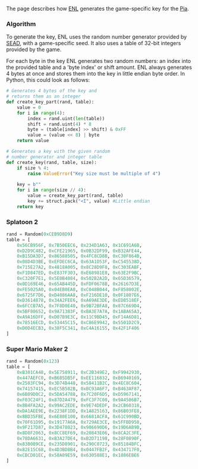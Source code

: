 The page describes how [ENL](ENL-Protocol) generates the game-specific key for the [Pia](Pia-Game-Keys).

### Algorithm

To generate the key, ENL uses the random number generator provided by [SEAD](SEAD-RNG), with a game-specific seed. It also uses a table of 32-bit integers provided by the game.

For each byte in the key ENL generates two random numbers: an index into the provided table and a 'byte index' or shift amount. ENL always generates 4 bytes at once and stores them into the key in little endian byte order. In Python, this could look as follows:
```python
# Generates 4 bytes of the key and
# returns them as an integer
def create_key_part(rand, table):
    value = 0
    for i in range(4):
        index = rand.uint(len(table))
        shift = rand.uint(4) * 8
        byte = (table[index] >> shift) & 0xFF
        value = (value << 8) | byte
    return value

# Generates a key with the given random
# number generator and integer table
def create_key(rand, table, size):
    if size % 4:
        raise ValueError("Key size must be multiple of 4")
    
    key = b""
    for i in range(size // 4):
        value = create_key_part(rand, table)
        key += struct.pack("<I", value) #Little endian
    return key
```

### Splatoon 2
```python
rand = Random(0xCEB9D8D9)
table = [
    0x56CB956F, 0x7B50EEC6, 0x234D1A63, 0x1C691A6B,
    0xD2D9C482, 0xCFE21965, 0x0B32DF99, 0xB32AFE44,
    0xB15DA3D7, 0x86588505, 0x4FC8CD8B, 0xC30F864B,
    0x08D4D3BE, 0xEFDEC6CA, 0x63A1D53F, 0xC545538D,
    0x715E27A2, 0x4818A005, 0x8C28D9F8, 0xC303EABF,
    0xF1D847ED, 0xE837F303, 0xE68981E8, 0x63E2F9BC,
    0xC320F7E1, 0x5E0B4084, 0x502B2A2D, 0x65D36579,
    0x0D169E46, 0x65AB445D, 0xFDF0678B, 0x26167D3E,
    0xFE5025A0, 0x04EB0EA8, 0xC048B044, 0xF858002E,
    0x6725F7D6, 0xD4086AA8, 0xF216DE10, 0x0F1807E6,
    0xD3614878, 0x34A2FEE6, 0xA69AE3DE, 0xED8518EF,
    0x6FCCB7A5, 0x7F8D0E40, 0x9B72BFA8, 0x87C669D4,
    0x5BF80652, 0x9A71383F, 0xBA3E7A7A, 0x1ABA65A3,
    0xA9A16DFF, 0xD07B9E3C, 0x11C9BD45, 0xF14A6D81,
    0x78516ECD, 0x53445C15, 0xC86E9942, 0x5501D2C9,
    0xD0D4ECB3, 0x38F5C341, 0xC4A16155, 0x42F1F406
]
```

### Super Mario Maker 2
```python
rand = Random(0x123)
table = [
    0xB301CA48, 0x5E758911, 0xC2B349E2, 0xF9942930,
    0x447AEFC0, 0xB6B5DB5F, 0xEE116832, 0xB6940169,
    0x2503FC94, 0x3D74B448, 0x58411B2C, 0x4EC8C604,
    0x74157415, 0xEC5B582B, 0xBC93A6F7, 0xB463AF87,
    0x6B09D0C2, 0x5DA54788, 0x7C20F6D5, 0xD5967141,
    0xF03C24F1, 0x87D2A479, 0xFC3F7C08, 0x9A4506B7,
    0x8B4FA2A2, 0x99AC2EDE, 0x9E74DEDF, 0x2CB60318,
    0xDA1AEE9E, 0x2238F1DD, 0x1A825163, 0x86B03FE8,
    0x8BD35FBE, 0x6E80E100, 0x6681ACFA, 0x61C990BD,
    0x70F61D95, 0x19177A6A, 0x729AE3CE, 0x5FFBD958,
    0x9F217D87, 0x3D478023, 0x986690D6, 0x19D6AB9B,
    0x8D8F2063, 0x8CC8EF69, 0x20843E06, 0x8CA2C3FE,
    0x78DA6631, 0xB3A27DE4, 0xB2D71198, 0x28F0890F,
    0x83B089CE, 0x235D8901, 0x290C0723, 0x85184BFC,
    0x82E15C68, 0x4D3BD8B4, 0x0447FB2F, 0x434717F0,
    0xCBCD01EC, 0x58A09E59, 0x630588E1, 0x1886EBE6
]
```